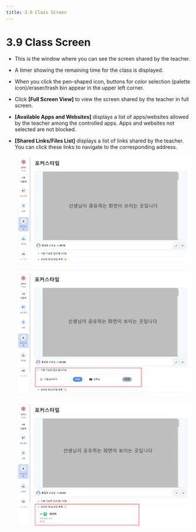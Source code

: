 ```yaml
---
title: 3.9 Class Screen
---
```


# 3.9 Class Screen

- This is the window where you can see the screen shared by the teacher.
- A timer showing the remaining time for the class is displayed.
- When you click the pen-shaped icon, buttons for color selection (palette icon)/eraser/trash bin appear in the upper left corner.
- Click **\[Full Screen View]** to view the screen shared by the teacher in full screen.
- **\[Available Apps and Websites]** displays a list of apps/websites allowed by the teacher among the controlled apps.
  Apps and websites not selected are not blocked.
- **\[Shared Links/Files List]** displays a list of links shared by the teacher. You can click these links to navigate to the corresponding address.

  ![](/img/student_3-9_01.jpg)

  ![](/img/student_3-9_02.jpg)

  ![](/img/student_3-9_03.jpg)

